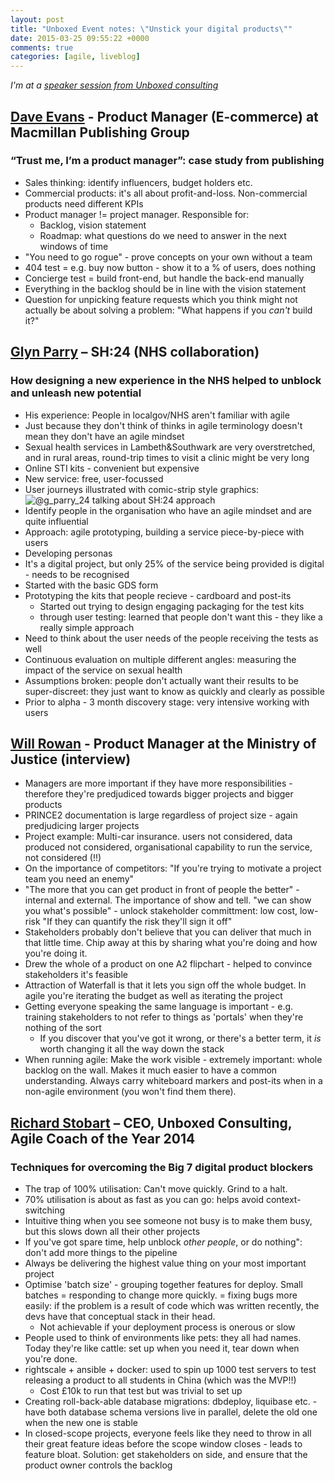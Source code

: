 ```yaml
---
layout: post
title: "Unboxed Event notes: \"Unstick your digital products\""
date: 2015-03-25 09:55:22 +0000
comments: true
categories: [agile, liveblog]
---
```


_I'm at a [speaker session from Unboxed consulting](https://www.eventbrite.co.uk/e/unstick-your-digital-products-rapidly-progress-a-complex-product-or-portfolio-of-stalled-products-tickets-15872783924)_

## [Dave Evans](https://www.linkedin.com/pub/dave-evans/a/311/919) - Product Manager (E-commerce) at Macmillan Publishing Group
### “Trust me, I’m a product manager”: case study from publishing
* Sales thinking: identify influencers, budget holders etc.
* Commercial products: it's all about profit-and-loss. Non-commercial products
  need different KPIs
* Product manager != project manager. Responsible for:
    * Backlog, vision statement
    * Roadmap: what questions do we need to answer in the next windows of time
* "You need to go rogue" - prove concepts on your own without a team
* 404 test = e.g. buy now button - show it to a % of users, does nothing
* Concierge test = build front-end, but handle the back-end manually
* Everything in the backlog should be in line with the vision statement
* Question for unpicking feature requests which you think might not actually
  be about solving a problem: "What happens if you _can't_ build it?"


## [Glyn Parry](https://twitter.com/g_parry24/) – SH:24 (NHS collaboration)
### How designing a new experience in the NHS helped to unblock and unleash new potential
* His experience: People in localgov/NHS aren't familiar with agile
* Just because they don't think of thinks in agile terminology doesn't mean
  they don't have an agile mindset
* Sexual health services in Lambeth&Southwark are very overstretched, and in
  rural areas, round-trip times to visit a clinic might be very long
* Online STI kits - convenient but expensive
* New service: free, user-focussed
* User journeys illustrated with comic-strip style graphics:
  ![@g_parry_24 talking about SH:24 approach](https://igcdn-photos-e-a.akamaihd.net/hphotos-ak-xaf1/t51.2885-15/11055891_730864497033484_1856034297_n.jpg)
* Identify people in the organisation who have an agile mindset and are quite
  influential
* Approach: agile prototyping, building a service piece-by-piece with users
* Developing personas
* It's a digital project, but only 25% of the service being provided is
  digital - needs to be recognised
* Started with the basic GDS form
* Prototyping the kits that people recieve - cardboard and post-its
  * Started out trying to design engaging packaging for the test kits
  * through user testing: learned that people don't want this - they like a
    really simple approach
* Need to think about the user needs of the people receiving the tests as well
* Continuous evaluation on multiple different angles: measuring the impact of
  the service on sexual health
* Assumptions broken: people don't actually want their results to be
  super-discreet: they just want to know as quickly and clearly as possible
* Prior to alpha - 3 month discovery stage: very intensive working with users


## [Will Rowan](https://twitter.com/thecustomer) - Product Manager at the Ministry of Justice (interview)
* Managers are more important if they have more responsibilities - therefore
  they're predjudiced towards bigger projects and bigger products
* PRINCE2 documentation is large regardless of project size - again
  predjudicing larger projects
* Project example: Multi-car insurance. users not considered, data produced not
  considered, organisational capability to run the service, not considered
  (!!)
* On the importance of competitors: "If you're trying to motivate a project team you need an enemy"
* "The more that you can get product in front of people the better" - internal
  and external. The importance of show and tell. "we can show you what's
  possible" - unlock stakeholder committment: low cost, low-risk "If they can
  quantify the risk they'll sign it off"
* Stakeholders probably don't believe that you can deliver that much in that
  little time. Chip away at this by sharing what you're doing and how you're
  doing it.
* Drew the whole of a product on one A2 flipchart - helped to convince
  stakeholders it's feasible
* Attraction of Waterfall is that it lets you sign off the whole budget. In agile
  you're iterating the budget as well as iterating the project
* Getting everyone speaking the same language is important - e.g. training
  stakeholders to not refer to things as 'portals' when they're nothing of the
  sort
  * If you discover that you've got it wrong, or there's a better term, it
    _is_ worth changing it all the way down the stack
* When running agile: Make the work visible - extremely important: whole
  backlog on the wall. Makes it much easier to have a common understanding.
  Always carry whiteboard markers and post-its when in a non-agile environment
  (you won't find them there).

## [Richard Stobart](https://twitter.com/richardstobart) – CEO, Unboxed Consulting, Agile Coach of the Year 2014
### Techniques for overcoming the Big 7 digital product blockers
* The trap of 100% utilisation: Can't move quickly. Grind to a halt.
* 70% utilisation is about as fast as you can go: helps avoid context-switching
* Intuitive thing when you see someone not busy is to make them busy, but this
  slows down all their other projects
* If you've got spare time, help unblock _other people_, or do nothing": don't
  add more things to the pipeline
* Always be delivering the highest value thing on your most important project
* Optimise 'batch size' - grouping together features for deploy. Small batches
  = responding to change more quickly. = fixing bugs more easily: if the
  problem is a result of code which was written recently, the devs have that
  conceptual stack in their head.
  * Not achievable if your deployment process is onerous or slow
* People used to think of environments like pets: they all had names. Today
  they're like cattle: set up when you need it, tear down when you're done.
* rightscale + ansible + docker: used to spin up 1000 test servers to test
  releasing a product to all students in China (which was the MVP!!)
  * Cost £10k to run that test but was trivial to set up
* Creating roll-back-able database migrations: dbdeploy, liquibase etc. - have
  both database schema versions live in parallel, delete the old one when the
  new one is stable
* In closed-scope projects, everyone feels like they need to throw in all
  their great feature ideas before the scope window closes - leads to feature
  bloat. Solution: get stakeholders on side, and ensure that the product owner
  controls the backlog
